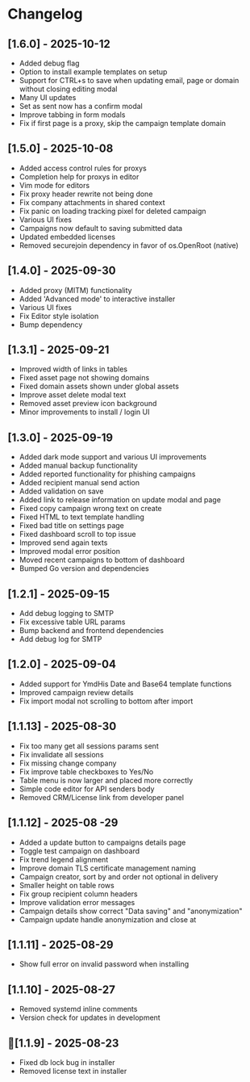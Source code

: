 # Changelog

## [1.6.0] - 2025-10-12
- Added debug flag
- Option to install example templates on setup
- Support for CTRL+s to save when updating email, page or domain without closing editing modal
- Many UI updates
- Set as sent now has a confirm modal
- Improve tabbing in form modals
- Fix if first page is a proxy, skip the campaign template domain

## [1.5.0] - 2025-10-08
- Added access control rules for proxys
- Completion help for proxys in editor
- Vim mode for editors
- Fix proxy header rewrite not being done
- Fix company attachments in shared context
- Fix panic on loading tracking pixel for deleted campaign
- Various UI fixes
- Campaigns now default to saving submitted data
- Updated embedded licenses
- Removed securejoin dependency in favor of os.OpenRoot (native)

## [1.4.0] - 2025-09-30
- Added proxy (MITM) functionality
- Added 'Advanced mode' to interactive installer
- Various UI fixes
- Fix Editor style isolation
- Bump dependency

## [1.3.1] - 2025-09-21
- Improved width of links in tables
- Fixed asset page not showing domains
- Fixed domain assets shown under global assets
- Improve asset delete modal text
- Removed asset preview icon background
- Minor improvements to install / login UI

## [1.3.0] - 2025-09-19
- Added dark mode support and various UI improvements
- Added manual backup functionality
- Added reported functionality for phishing campaigns
- Added recipient manual send action
- Added validation on save
- Added link to release information on update modal and page
- Fixed copy campaign wrong text on create
- Fixed HTML to text template handling
- Fixed bad title on settings page
- Fixed dashboard scroll to top issue
- Improved send again texts
- Improved modal error position
- Moved recent campaigns to bottom of dashboard
- Bumped Go version and dependencies

## [1.2.1] - 2025-09-15
- Add debug logging to SMTP
- Fix excessive table URL params
- Bump backend and frontend dependencies
- Add debug log for SMTP

## [1.2.0] - 2025-09-04
- Added support for YmdHis Date and Base64 template functions
- Improved campaign review details
- Fix import modal not scrolling to bottom after import

## [1.1.13] - 2025-08-30
- Fix too many get all sessions params sent
- Fix invalidate all sessions
- Fix missing change company
- Fix improve table checkboxes to Yes/No
- Table menu is now larger and placed more correctly
- Simple code editor for API senders body
- Removed CRM/License link from developer panel

## [1.1.12] - 2025-08 -29
- Added a update button to campaigns details page
- Toggle test campaign on dashboard
- Fix trend legend alignment
- Improve domain TLS certificate management naming
- Campaign creator, sort by and order not optional in delivery
- Smaller height on table rows
- Fix group recipient column headers
- Improve validation error messages
- Campaign details show correct "Data saving" and "anonymization"
- Campaign update handle anonymization and close at

## [1.1.11] - 2025-08-29
- Show full error on invalid password when installing

## [1.1.10] - 2025-08-27
- Removed systemd inline comments
- Version check for updates in development

## [1.1.9] - 2025-08-23
- Fixed db lock bug in installer
- Removed license text in installer
